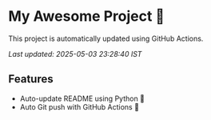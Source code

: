 # My Awesome Project 🚀

This project is automatically updated using GitHub Actions.

_Last updated: 2025-05-03 23:28:40 IST_

## Features
- Auto-update README using Python 🐍
- Auto Git push with GitHub Actions 🤖
